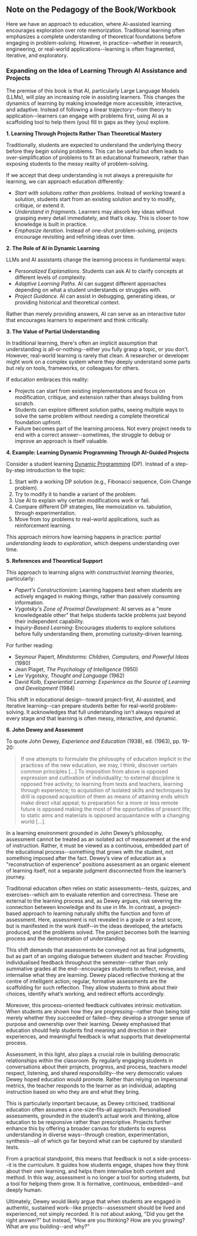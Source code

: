 
## Note on the Pedagogy of the Book/Workbook

Here we have an approach to education, where AI-assisted learning encourages exploration over
rote memorization. Traditional learning often emphasizes a complete understanding of theoretical
foundations before engaging in problem-solving. However, in practice--whether in research,
engineering, or real-world applications--learning is often fragmented, iterative, and exploratory.


### Expanding on the Idea of Learning Through AI Assistance and Projects

The premise of this book is that AI, particularly Large Language Models (LLMs), will play an
increasing role in assisting learners. This changes the dynamics of learning by making knowledge
more accessible, interactive, and adaptive. Instead of following a linear trajectory--from theory
to application--learners can engage with problems first, using AI as a scaffolding tool to help
them (you) fill in gaps as they (you) explore.


__1. Learning Through Projects Rather Than Theoretical Mastery__

Traditionally, students are expected to understand the underlying theory before they begin solving
problems. This can be useful but often leads to over-simplification of problems to fit an educational
framework, rather than exposing students to the messy reality of problem-solving.

If we accept that deep understanding is not always a prerequisite for learning, we can approach
education differently:
- *Start with solutions rather than problems*. Instead of working toward a solution, students start
  from an existing solution and try to modify, critique, or extend it.
- *Understand in fragments*. Learners may absorb key ideas without grasping every detail immediately,
  and that’s okay. This is closer to how knowledge is built in practice.
- *Emphasize iteration*. Instead of one-shot problem-solving, projects encourage revisiting and refining
  ideas over time.


__2. The Role of AI in Dynamic Learning__

LLMs and AI assistants change the learning process in fundamental ways:
- *Personalized Explanations*. Students can ask AI to clarify concepts at different levels of complexity.
- *Adaptive Learning Paths*. AI can suggest different approaches depending on what a student understands or struggles with.
- *Project Guidance*. AI can assist in debugging, generating ideas, or providing historical and theoretical context.

Rather than merely providing answers, AI can serve as an interactive tutor that encourages learners to
experiment and think critically.


__3. The Value of Partial Understanding__

In traditional learning, there's often an implicit assumption that understanding is all-or-nothing--either
you fully grasp a topic, or you don't. However, real-world learning is rarely that clean. A researcher or
developer might work on a complex system where they deeply understand some parts but rely on tools, frameworks,
or colleagues for others.

If education embraces this reality:
- Projects can start from existing implementations and focus on modification, critique, and extension
  rather than always building from scratch.
- Students can explore different solution paths, seeing multiple ways to solve the same problem without
  needing a complete theoretical foundation upfront.
- Failure becomes part of the learning process. Not every project needs to end with a correct
  answer--sometimes, the struggle to debug or improve an approach is itself valuable.


__4. Example: Learning Dynamic Programming Through AI-Guided Projects__

Consider a student learning [Dynamic Programming](./workbook/ch03/dyn/) (DP). Instead of a step-by-step introduction
to the topic:
1. Start with a working DP solution (e.g., Fibonacci sequence, Coin Change problem).
2. Try to modify it to handle a variant of the problem.
3. Use AI to explain why certain modifications work or fail.
4. Compare different DP strategies, like memoization vs. tabulation, through experimentation.
5. Move from toy problems to real-world applications, such as reinforcement learning.

This approach mirrors how learning happens in practice: *partial understanding leads to exploration*,
which deepens understanding over time.


__5. References and Theoretical Support__

This approach to learning aligns with *constructivist learning theories*, particularly:
- *Papert's Constructionism*: Learning happens best when students are actively engaged in making things,
  rather than passively consuming information.
- *Vygotsky's Zone of Proximal Development*: AI serves as a "more knowledgeable other" that helps students
  tackle problems just beyond their independent capability.
- *Inquiry-Based Learning*: Encourages students to explore solutions before fully understanding them,
  promoting curiosity-driven learning.

For further reading:
- Seymour Papert, *Mindstorms: Children, Computers, and Powerful Ideas* (1980)
- Jean Piaget, *The Psychology of Intelligence* (1950)
- Lev Vygotsky, *Thought and Language* (1962)
- David Kolb, *Experiential Learning: Experience as the Source of Learning and Development* (1984)

This shift in educational design--toward project-first, AI-assisted, and iterative learning--can prepare
students better for real-world problem-solving. It acknowledges that full understanding isn't always
required at every stage and that learning is often messy, interactive, and dynamic.


__6. John Dewey and Assesment__

To quote John Dewey, *Experience and Education* (1938), ed. (1963), pp. 19-20:

> If one attempts to formulate the philosophy of education implicit in the practices of the new education, we may, I think,  discover certain common principles [...] To imposition from above is opposed expression and cultivation of individuality; to external discipline is opposed free activity; to learning from texts and teachers, learning through experience; to acquisition of isolated skills and techniques by drill is opposed acquisition of them as means of attaining ends which make direct vital appeal; to preparation for a more or less remote future is opposed making the most of the opportunities of present life; to static aims and materials is opposed acquaintance with a changing world [...].

In a learning environment grounded in John Dewey’s philosophy, assessment cannot be treated as an isolated act of measurement at the end of instruction. Rather, it must be viewed as a continuous, embedded part of the educational process--something that grows with the student, not something imposed after the fact. Dewey’s view of education as a "reconstruction of experience" positions assessment as an organic element of learning itself, not a separate judgment disconnected from the learner’s journey.

Traditional education often relies on static assessments--tests, quizzes, and exercises--which aim to evaluate retention and correctness. These are external to the learning process and, as Dewey argues, risk severing the connection between knowledge and its use in life. In contrast, a project-based approach to learning naturally shifts the function and form of assessment. Here, assessment is not revealed in a grade or a test score, but is manifested in the work itself--in the ideas developed, the artefacts produced, and the problems solved. The project becomes both the learning process and the demonstration of understanding.

This shift demands that assessments be conveyed not as final judgments, but as part of an ongoing dialogue between student and teacher. Providing individualised feedback throughout the semester--rather than only summative grades at the end--encourages students to reflect, revise, and internalise what they are learning. Dewey placed reflective thinking at the centre of intelligent action; regular, formative assessments are the scaffolding for such reflection. They allow students to think about their choices, identify what’s working, and redirect efforts accordingly.

Moreover, this process-oriented feedback cultivates intrinsic motivation. When students are shown how they are progressing--rather than being told merely whether they succeeded or failed--they develop a stronger sense of purpose and ownership over their learning. Dewey emphasised that education should help students find meaning and direction in their experiences, and meaningful feedback is what supports that developmental process.

Assessment, in this light, also plays a crucial role in building democratic relationships within the classroom. By regularly engaging students in conversations about their projects, progress, and process, teachers model respect, listening, and shared responsibility--the very democratic values Dewey hoped education would promote. Rather than relying on impersonal metrics, the teacher responds to the learner as an individual, adapting instruction based on who they are and what they bring.

This is particularly important because, as Dewey criticised, traditional education often assumes a one-size-fits-all approach. Personalised assessments, grounded in the student’s actual work and thinking, allow education to be responsive rather than prescriptive. Projects further enhance this by offering a broader canvas for students to express understanding in diverse ways--through creation, experimentation, synthesis--all of which go far beyond what can be captured by standard tests.

From a practical standpoint, this means that feedback is not a side-process--it is the curriculum. It guides how students engage, shapes how they think about their own learning, and helps them internalise both content and method. In this way, assessment is no longer a tool for sorting students, but a tool for helping them grow. It is formative, continuous, embedded--and deeply human.

Ultimately, Dewey would likely argue that when students are engaged in authentic, sustained work--like projects--assessment should be lived and experienced, not simply recorded. It is not about asking, "Did you get the right answer?” but instead, “How are you thinking? How are you growing? What are you building--and why?"
